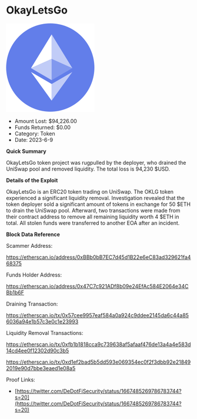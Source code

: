 # OkayLetsGo
![OkayLetsGo](/rektimages/OkayLetsGo.png)
- Amount Lost: $94,226.00
- Funds Returned: $0.00
- Category: Token
- Date: 2023-6-9

**Quick Summary**

OkayLetsGo token project was rugpulled by the deployer, who drained the UniSwap pool and removed liquidity. The total loss is 94,230 $USD.

  


 **Details of the Exploit**

OkayLetsGo is an ERC20 token trading on UniSwap. The OKLG token experienced a significant liquidity removal. Investigation revealed that the token deployer sold a significant amount of tokens in exchange for 50 $ETH to drain the UniSwap pool. Afterward, two transactions were made from their contract address to remove all remaining liquidity worth 4 $ETH in total. All stolen funds were transferred to another EOA after an incident.

  


 **Block Data Reference**

Scammer Address:

https://etherscan.io/address/0xBBb0bB7EC7d45d1B22e6eC83ad329621fa468375

  


Funds Holder Address:

https://etherscan.io/address/0x47C7c921ADf8b09e24EfAc584E2064e34CBb1b6F

  


Draining Transaction:

https://etherscan.io/tx/0x57cee9957eaf584a0a924c9ddee2145da6c44a856036a94e1b57c3e0c1e23993

  


Liquidity Removal Transactions: 

https://etherscan.io/tx/0xfb1b1818cca9c739638af5afaaf476de13a4a4e583d14cd4ee0f12302d90c3b5

https://etherscan.io/tx/0xd1ef2bad5b5dd593e069354ec0f2f3dbb92e218492019e90d7bbe3eaed1e08a5


Proof Links:
- [https://twitter.com/DeDotFiSecurity/status/1667485269786783744?s=20](https://twitter.com/DeDotFiSecurity/status/1667485269786783744?s=20)


